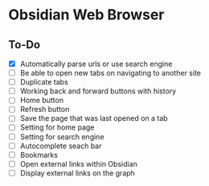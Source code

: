 # Obsidian Web Browser

## To-Do
- [x] Automatically parse urls or use search engine
- [ ] Be able to open new tabs on navigating to another site
- [ ] Duplicate tabs
- [ ] Working back and forward buttons with history
- [ ] Home button
- [ ] Refresh button
- [ ] Save the page that was last opened on a tab
- [ ] Setting for home page
- [ ] Setting for search engine
- [ ] Autocomplete seach bar
- [ ] Bookmarks
- [ ] Open external links within Obsidian
- [ ] Display external links on the graph
